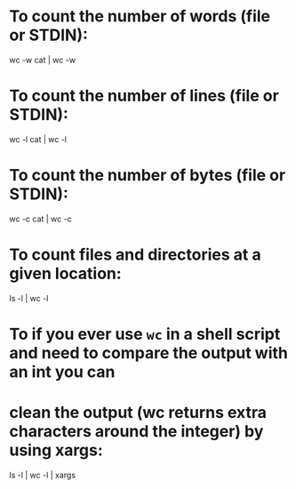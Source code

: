 To count the number of words (file or STDIN):
=============================================

wc -w cat | wc -w

To count the number of lines (file or STDIN):
=============================================

wc -l cat | wc -l

To count the number of bytes (file or STDIN):
=============================================

wc -c cat | wc -c

To count files and directories at a given location:
===================================================

ls -l | wc -l

To if you ever use `wc` in a shell script and need to compare the output with an int you can
============================================================================================

clean the output (wc returns extra characters around the integer) by using xargs:
=================================================================================

ls -l | wc -l | xargs
